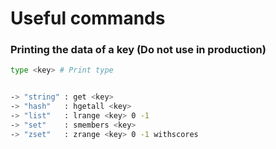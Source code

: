 # Useful commands

### Printing the data of a key (Do not use in production)
```sh
type <key> # Print type


-> "string" : get <key>
-> "hash"   : hgetall <key>
-> "list"   : lrange <key> 0 -1
-> "set"    : smembers <key>
-> "zset"   : zrange <key> 0 -1 withscores
```
